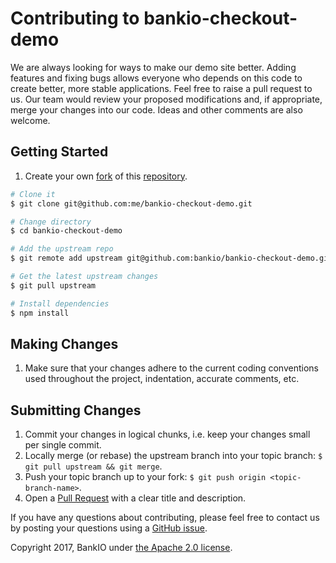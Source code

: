 # Contributing to bankio-checkout-demo

We are always looking for ways to make our demo site better. Adding features and fixing bugs allows everyone who depends on this code to create better, more stable applications.
Feel free to raise a pull request to us. Our team would review your proposed modifications and, if appropriate, merge
your changes into our code. Ideas and other comments are also welcome.

## Getting Started

1. Create your own [fork](https://help.github.com/articles/fork-a-repo) of this [repository](../../fork).

```bash
# Clone it
$ git clone git@github.com:me/bankio-checkout-demo.git

# Change directory
$ cd bankio-checkout-demo

# Add the upstream repo
$ git remote add upstream git@github.com:bankio/bankio-checkout-demo.git

# Get the latest upstream changes
$ git pull upstream

# Install dependencies
$ npm install
```

## Making Changes

1. Make sure that your changes adhere to the current coding conventions used throughout the project, indentation, accurate comments, etc.

## Submitting Changes

1. Commit your changes in logical chunks, i.e. keep your changes small per single commit.
1. Locally merge (or rebase) the upstream branch into your topic branch: `$ git pull upstream && git merge`.
1. Push your topic branch up to your fork: `$ git push origin <topic-branch-name>`.
1. Open a [Pull Request](https://help.github.com/articles/using-pull-requests) with a clear title and description.

If you have any questions about contributing, please feel free to contact us by posting your questions using a [GitHub issue](https://github.com/bankio/bankio-checkout-demo/issues).

Copyright 2017, BankIO under [the Apache 2.0 license](LICENSE.txt).
